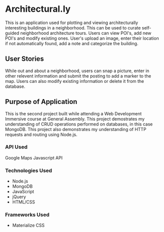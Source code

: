 # Architectural.ly

This is an application used for plotting and viewing architecturally interesting buildings in a neighborhood. This can be used to curate self-guided neighborhood architecture tours. Users can view POI's, add new POI's and modify existing ones. User's upload an image, enter their location if not automatically found, add a note and categorize the building.


## User Stories
While out and about a neighborhood, users can snap a picture, enter in other relevent information and submit the posting to add a marker to the map. Users can also modify existing information or delete it from the database.


## Purpose of Application
This is the second project built while attending a Web Development Immersive course at General Assembly. This project demostrates my understanding of CRUD operations performed on databases, in this case MongoDB. This project also demonstrates my understanding of HTTP requests and routing using Node.js.


### API Used
Google Maps Javascript API

### Technologies Used
* Node.js
* MongoDB
* JavaScript
* jQuery
* HTML/CSS

### Frameworks Used
* Materialize CSS
